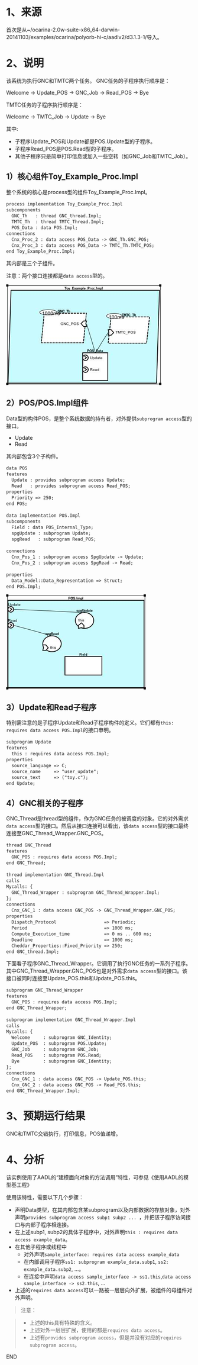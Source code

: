 1、来源
===========
首次是从~/ocarina-2.0w-suite-x86_64-darwin-20141103/examples/ocarina/polyorb-hi-c/aadlv2/d3.1.3-1/导入。

2、说明
===========
该系统为执行GNC和TMTC两个任务。
GNC任务的子程序执行顺序是：

Welcome -> Update_POS -> GNC_Job -> Read_POS -> Bye

TMTC任务的子程序执行顺序是：

Welcome -> TMTC_Job -> Update -> Bye

其中:

- 子程序Update_POS和Update都是POS.Update型的子程序。
- 子程序Read_POS是POS.Read型的子程序。
- 其他子程序只是简单打印信息或加入一些空转（如GNC_Job和TMTC_Job）。




1）核心组件Toy_Example_Proc.Impl
-------------

整个系统的核心是process型的组件Toy_Example_Proc.Impl。

	process implementation Toy_Example_Proc.Impl
	subcomponents
	  GNC_Th   : thread GNC_thread.Impl;
	  TMTC_Th  : thread TMTC_Thread.Impl;
	  POS_Data : data POS.Impl;
	connections
	  Cnx_Proc_2 : data access POS_Data -> GNC_Th.GNC_POS;
	  Cnx_Proc_3 : data access POS_Data -> TMTC_Th.TMTC_POS;
	end Toy_Example_Proc.Impl;

其内部是三个子组件。

注意：两个接口连接都是`data access`型的。

![image](./suppl/Toy_Example_Proc.Impl.jpg)


2）POS/POS.Impl组件
-------------


Data型的构件POS，是整个系统数据的持有者，对外提供`subprogram access`型的接口。

- Update
- Read

其内部包含3个子构件。

	data POS
	features
	  Update : provides subprogram access Update;
	  Read   : provides subprogram access Read_POS;
	properties
	  Priority => 250;
	end POS;
	
	data implementation POS.Impl
	subcomponents
	  Field : data POS_Internal_Type;
	  spgUpdate : subprogram Update;
	  spgRead   : subprogram Read_POS; 
	
	connections
	  Cnx_Pos_1 : subprogram access SpgUpdate -> Update;
	  Cnx_Pos_2 : subprogram access SpgRead -> Read;
	
	properties
	  Data_Model::Data_Representation => Struct;
	end POS.Impl;
	

![image](./suppl/POS.Impl.jpg)

3）Update和Read子程序
-------------


特别需注意的是子程序Update和Read子程序构件的定义。它们都有`this: requires data access POS.Impl`的接口申明。

	subprogram Update
	features
	  this : requires data access POS.Impl;
	properties
	  source_language => C;
	  source_name     => "user_update";
	  source_text     => ("toy.c");
	end Update;		


4）GNC相关的子程序
-------------


GNC_Thread是thread型的组件，作为GNC任务的被调度的对象。它的对外需求`data access`型的接口。然后从接口连接可以看出，该`data access`型的接口最终连接至GNC_Thread_Wrapper.GNC_POS。

	thread GNC_Thread
	features
	  GNC_POS : requires data access POS.Impl;
	end GNC_Thread;
	
	thread implementation GNC_Thread.Impl
	calls 
	Mycalls: {
	  GNC_Thread_Wrapper : subprogram GNC_Thread_Wrapper.Impl;
	};
	connections
	  Cnx_GNC_1 : data access GNC_POS -> GNC_Thread_Wrapper.GNC_POS;
	properties
	  Dispatch_Protocol                  => Periodic;
	  Period                             => 1000 ms;
	  Compute_Execution_time             => 0 ms .. 600 ms;
	  Deadline                           => 1000 ms;
	  Cheddar_Properties::Fixed_Priority => 250;
	end GNC_thread.Impl;
	
下面看子程序GNC_Thread_Wrapper。它调用了执行GNC任务的一系列子程序。其中GNC_Thread_Wrapper.GNC_POS也是对外需求`data access`型的接口。该接口被同时连接至Update_POS.this和Update_POS.this。

	subprogram GNC_Thread_Wrapper
	features
	  GNC_POS : requires data access POS.Impl;
	end GNC_Thread_Wrapper;
	
	subprogram implementation GNC_Thread_Wrapper.Impl
	calls 
	Mycalls: {
	  Welcome     : subprogram GNC_Identity;
	  Update_POS  : subprogram POS.Update;
	  GNC_Job     : subprogram GNC_Job;
	  Read_POS    : subprogram POS.Read;
	  Bye         : subprogram GNC_Identity;
	};
	connections
	  Cnx_GNC_1 : data access GNC_POS -> Update_POS.this;
	  Cnx_GNC_2 : data access GNC_POS -> Read_POS.this;
	end GNC_Thread_Wrapper.Impl;



3、预期运行结果
===========
GNC和TMTC交错执行，打印信息，POS值递增。

4、分析
===========

该实例使用了AADL的“建模面向对象的方法调用”特性，可参见《使用AADL的模型基工程》

使用该特性，需要以下几个步骤：

- 声明Data类型，在其内部包含某subprogram以及内部数据的存放对象，对外声明`provides subprogram access subp1 subp2 ... `，并把该子程序访问接口与内部子程序相连接。
- 在上述subp1, subp2的具体子程序中，对外声明`this : requires data access example_data`。
- 在其他子程序或线程中
	- 对外声明`sample_interface: requires data access example_data`
	- 在内部调用子程序`ss1: subprogram example_data.subp1`, `ss2: example_data.subp2`, ...。
	- 在连接中声明`data access sample_interface -> ss1.this`,`data access sample_interface -> ss2.this`, ...
- 上述的`requires data access`可以一路被一层层向外扩展，被组件的母组件对外声明。

>注意：

> - 上述的this具有特殊的含义。
> - 上述对外一层层扩展，使用的都是`requires data access`。
> - 上述有`provides subprogram access`，但是并没有对应的`requires subprogram access`。


END


